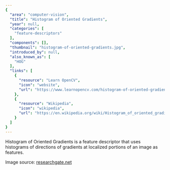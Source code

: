 ```yaml
---
{
  "area": "computer-vision",
  "title": "Histogram of Oriented Gradients",
  "year": null,
  "categories": [
    "feature-descriptors"
  ],
  "components": [],
  "thumbnail": "histogram-of-oriented-gradients.jpg",
  "introduced_by": null,
  "also_known_as": [
    "HOG"
  ],
  "links": [
    {
      "resource": "Learn OpenCV",
      "icon": "website",
      "url": "https://www.learnopencv.com/histogram-of-oriented-gradients/"
    },
    {
      "resource": "Wikipedia",
      "icon": "wikipedia",
      "url": "https://en.wikipedia.org/wiki/Histogram_of_oriented_gradients"
    }
  ]
}
---
```

Histogram of Oriented Gradients is a feature descriptor that uses histograms of directions of gradients at localized portions of an image as features. 

Image source: [researchgate.net](https://www.researchgate.net/figure/Histogram-of-Oriented-Gradients-of-the-face_fig4_51586877)
